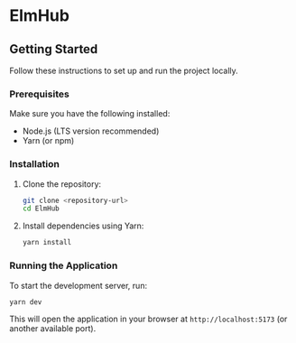 # ElmHub

## Getting Started

Follow these instructions to set up and run the project locally.

### Prerequisites

Make sure you have the following installed:

- Node.js (LTS version recommended)
- Yarn (or npm)

### Installation

1. Clone the repository:

   ```bash
   git clone <repository-url>
   cd ElmHub
   ```

2. Install dependencies using Yarn:

   ```bash
   yarn install
   ```

### Running the Application

To start the development server, run:

```bash
yarn dev
```

This will open the application in your browser at `http://localhost:5173` (or another available port).
